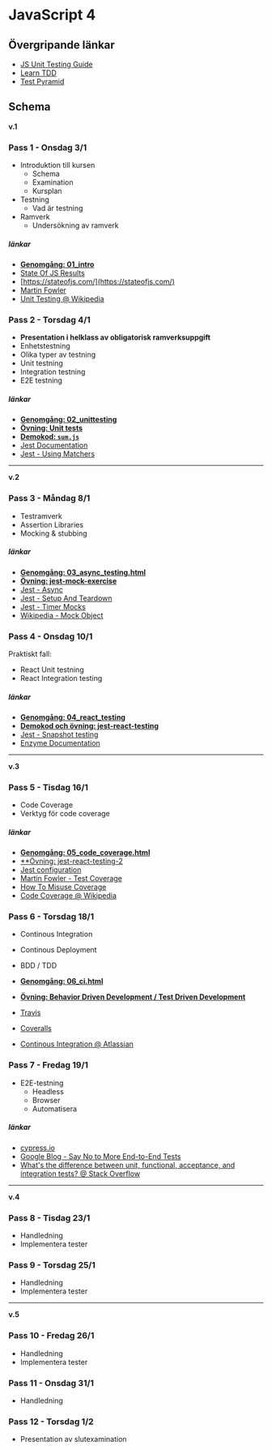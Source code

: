 # JavaScript 4

## Övergripande länkar

* [JS Unit Testing Guide](https://github.com/mawrkus/js-unit-testing-guide)
* [Learn TDD](https://github.com/dwyl/learn-tdd)
* [Test Pyramid](https://martinfowler.com/bliki/TestPyramid.html)

## Schema
__v.1__

### Pass 1 - Onsdag 3/1

* Introduktion till kursen
    * Schema
    * Examination
    * Kursplan
* Testning
    * Vad är testning
* Ramverk
    * Undersökning av ramverk

##### länkar

* [**Genomgång: 01_intro**](https://fend16.github.io/slides/javascript4/01_intro.html#/)
* [State Of JS Results](https://medium.freecodecamp.org/i-just-asked-23-000-developers-what-they-think-of-javascript-heres-what-i-learned-9a06b61998fa)
* [https://stateofjs.com/](https://stateofjs.com/)
* [Martin Fowler ](https://martinfowler.com/bliki/UnitTest.html)
* [Unit Testing @ Wikipedia](https://en.wikipedia.org/wiki/Unit_testing)

### Pass 2 - Torsdag 4/1

* **Presentation i helklass av obligatorisk ramverksuppgift**
* Enhetstestning
* Olika typer av testning
* Unit testning
* Integration testning
* E2E testning

##### länkar

* [**Genomgång: 02_unittesting**](https://fend16.github.io/slides/javascript4/02_unittesting.html#/)
* [**Övning: Unit tests**](https://github.com/FEND16/unit-test-exercise)
* [**Demokod: `sum.js`**](https://github.com/FEND16/jest-demo)
* [Jest Documentation](https://facebook.github.io/jest/)
* [Jest - Using Matchers](https://facebook.github.io/jest/docs/en/using-matchers.html#content)

---
__v.2__

### Pass 3 - Måndag 8/1

* Testramverk
* Assertion Libraries
* Mocking & stubbing

##### länkar

* [**Genomgång: 03_async_testing.html**](https://fend16.github.io/slides/javascript4/03_async_testing.html#/)
* [**Övning: jest-mock-exercise**](https://github.com/FEND16/jest-mock-exercise)
* [Jest - Async](https://facebook.github.io/jest/docs/en/tutorial-async.html)
* [Jest - Setup And Teardown](https://facebook.github.io/jest/docs/en/setup-teardown.html)
* [Jest - Timer Mocks](https://facebook.github.io/jest/docs/en/timer-mocks.html)
* [Wikipedia - Mock Object](https://en.wikipedia.org/wiki/Mock_object)

### Pass 4 - Onsdag 10/1

Praktiskt fall:
* React Unit testning
* React Integration testing

##### länkar

* [**Genomgång: 04_react_testing**](https://fend16.github.io/slides/javascript4/04_react_testing.html#/)
* [**Demokod och övning: jest-react-testing**](https://github.com/FEND16/jest-react-testing)
* [Jest - Snapshot testing](https://facebook.github.io/jest/docs/en/snapshot-testing.html)
* [Enzyme Documentation](http://airbnb.io/enzyme/)


---
__v.3__
### Pass 5 - Tisdag 16/1

* Code Coverage
* Verktyg för code coverage

##### länkar

* [**Genomgång: 05_code_coverage.html**](https://fend16.github.io/slides/javascript4/05_code_coverage.html)
* [**Övning: jest-react-testing-2](https://github.com/FEND16/jest-react-testing-2)
* [Jest configuration](https://facebook.github.io/jest/docs/en/configuration.html)
* [Martin Fowler - Test Coverage](https://martinfowler.com/bliki/TestCoverage.html)
* [How To Misuse Coverage](http://www.exampler.com/testing-com/writings/coverage.pdf)
* [Code Coverage @ Wikipedia](https://en.wikipedia.org/wiki/Code_coverage)

### Pass 6 - Torsdag 18/1

* Continous Integration
* Continous Deployment
* BDD / TDD

* [**Genomgång: 06_ci.html**](https://fend16.github.io/slides/javascript4/06_ci.html#/)
* [**Övning: Behavior Driven Development / Test Driven Development**](https://fend16.github.io/slides/javascript4/06_ci.html#/)
* [Travis](https://travis-ci.org/)
* [Coveralls](https://coveralls.io/)
* [Continous Integration @ Atlassian](https://www.atlassian.com/continuous-delivery/continuous-integration-intro)


### Pass 7 - Fredag 19/1

* E2E-testning
    * Headless
    * Browser
    * Automatisera

##### länkar

* [cypress.io](https://www.cypress.io/)
* [Google Blog - Say No to More End-to-End Tests](https://testing.googleblog.com/2015/04/just-say-no-to-more-end-to-end-tests.html)
* [What's the difference between unit, functional, acceptance, and integration tests? @ Stack Overflow](https://stackoverflow.com/questions/4904096/whats-the-difference-between-unit-functional-acceptance-and-integration-test)

---
__v.4__

### Pass 8 - Tisdag 23/1

* Handledning
* Implementera tester

### Pass 9 - Torsdag 25/1

* Handledning
* Implementera tester

---
__v.5__

### Pass 10 - Fredag 26/1

* Handledning
* Implementera tester

### Pass 11 - Onsdag 31/1

* Handledning

### Pass 12 - Torsdag 1/2

* Presentation av slutexamination


